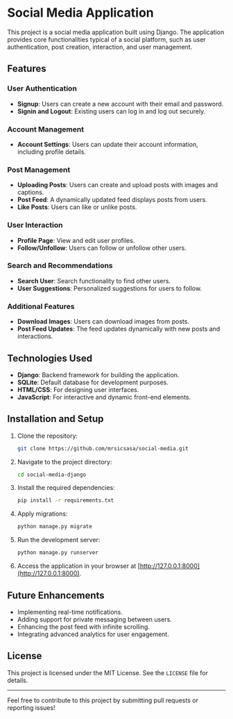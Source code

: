 # Social Media Application

This project is a social media application built using Django. The application provides core functionalities typical of a social platform, such as user authentication, post creation, interaction, and user management.

## Features

### User Authentication
- **Signup**: Users can create a new account with their email and password.
- **Signin and Logout**: Existing users can log in and log out securely.

### Account Management
- **Account Settings**: Users can update their account information, including profile details.

### Post Management
- **Uploading Posts**: Users can create and upload posts with images and captions.
- **Post Feed**: A dynamically updated feed displays posts from users.
- **Like Posts**: Users can like or unlike posts.

### User Interaction
- **Profile Page**: View and edit user profiles.
- **Follow/Unfollow**: Users can follow or unfollow other users.

### Search and Recommendations
- **Search User**: Search functionality to find other users.
- **User Suggestions**: Personalized suggestions for users to follow.

### Additional Features
- **Download Images**: Users can download images from posts.
- **Post Feed Updates**: The feed updates dynamically with new posts and interactions.

## Technologies Used

- **Django**: Backend framework for building the application.
- **SQLite**: Default database for development purposes.
- **HTML/CSS**: For designing user interfaces.
- **JavaScript**: For interactive and dynamic front-end elements.

## Installation and Setup

1. Clone the repository:
   ```bash
   git clone https://github.com/mrsicsasa/social-media.git
   ```

2. Navigate to the project directory:
   ```bash
   cd social-media-django
   ```

3. Install the required dependencies:
   ```bash
   pip install -r requirements.txt
   ```

4. Apply migrations:
   ```bash
   python manage.py migrate
   ```

5. Run the development server:
   ```bash
   python manage.py runserver
   ```

6. Access the application in your browser at [http://127.0.0.1:8000](http://127.0.0.1:8000).

## Future Enhancements

- Implementing real-time notifications.
- Adding support for private messaging between users.
- Enhancing the post feed with infinite scrolling.
- Integrating advanced analytics for user engagement.

## License

This project is licensed under the MIT License. See the `LICENSE` file for details.

---

Feel free to contribute to this project by submitting pull requests or reporting issues!

